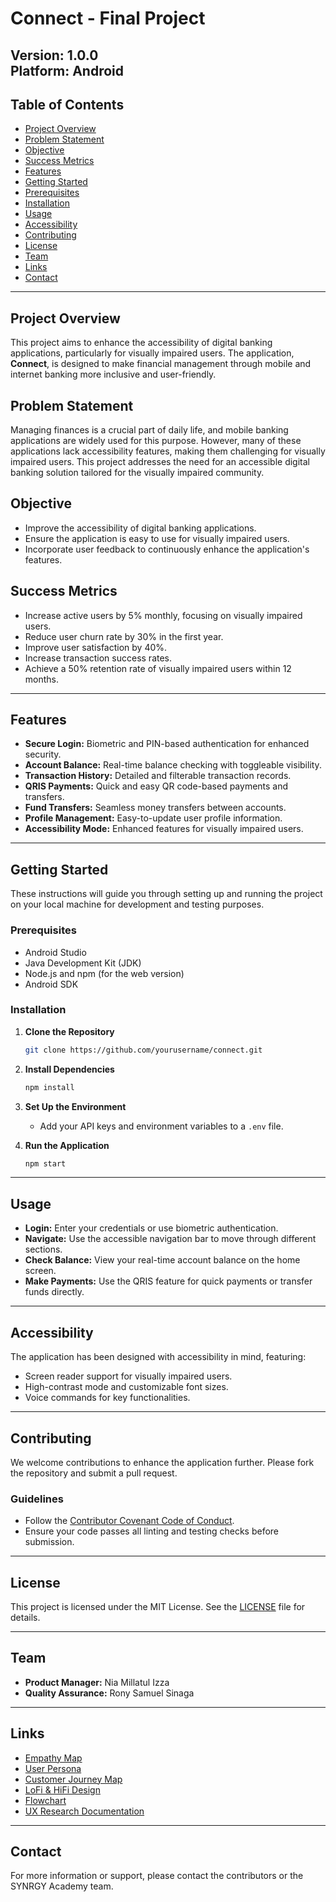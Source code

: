 # **Connect - Final Project**

**Version:** 1.0.0  
**Platform:** Android
---

## **Table of Contents**
- [Project Overview](#project-overview)
- [Problem Statement](#problem-statement)
- [Objective](#objective)
- [Success Metrics](#success-metrics)
- [Features](#features)
- [Getting Started](#getting-started)
- [Prerequisites](#prerequisites)
- [Installation](#installation)
- [Usage](#usage)
- [Accessibility](#accessibility)
- [Contributing](#contributing)
- [License](#license)
- [Team](#team)
- [Links](#links)
- [Contact](#contact)

---

## **Project Overview**
This project aims to enhance the accessibility of digital banking applications, particularly for visually impaired users. The application, **Connect**, is designed to make financial management through mobile and internet banking more inclusive and user-friendly.

## **Problem Statement**
Managing finances is a crucial part of daily life, and mobile banking applications are widely used for this purpose. However, many of these applications lack accessibility features, making them challenging for visually impaired users. This project addresses the need for an accessible digital banking solution tailored for the visually impaired community.

## **Objective**
- Improve the accessibility of digital banking applications.
- Ensure the application is easy to use for visually impaired users.
- Incorporate user feedback to continuously enhance the application's features.

## **Success Metrics**
- Increase active users by 5% monthly, focusing on visually impaired users.
- Reduce user churn rate by 30% in the first year.
- Improve user satisfaction by 40%.
- Increase transaction success rates.
- Achieve a 50% retention rate of visually impaired users within 12 months.

---

## **Features**
- **Secure Login:** Biometric and PIN-based authentication for enhanced security.
- **Account Balance:** Real-time balance checking with toggleable visibility.
- **Transaction History:** Detailed and filterable transaction records.
- **QRIS Payments:** Quick and easy QR code-based payments and transfers.
- **Fund Transfers:** Seamless money transfers between accounts.
- **Profile Management:** Easy-to-update user profile information.
- **Accessibility Mode:** Enhanced features for visually impaired users.

---

## **Getting Started**
These instructions will guide you through setting up and running the project on your local machine for development and testing purposes.

### **Prerequisites**
- Android Studio
- Java Development Kit (JDK)
- Node.js and npm (for the web version)
- Android SDK

### **Installation**
1. **Clone the Repository**
   ```bash
   git clone https://github.com/yourusername/connect.git
   ```
2. **Install Dependencies**
   ```bash
   npm install
   ```
3. **Set Up the Environment**
   - Add your API keys and environment variables to a `.env` file.

4. **Run the Application**
   ```bash
   npm start
   ```

---

## **Usage**
- **Login:** Enter your credentials or use biometric authentication.
- **Navigate:** Use the accessible navigation bar to move through different sections.
- **Check Balance:** View your real-time account balance on the home screen.
- **Make Payments:** Use the QRIS feature for quick payments or transfer funds directly.

---

## **Accessibility**
The application has been designed with accessibility in mind, featuring:
- Screen reader support for visually impaired users.
- High-contrast mode and customizable font sizes.
- Voice commands for key functionalities.

---

## **Contributing**
We welcome contributions to enhance the application further. Please fork the repository and submit a pull request.

### **Guidelines**
- Follow the [Contributor Covenant Code of Conduct](CODE_OF_CONDUCT.md).
- Ensure your code passes all linting and testing checks before submission.

---

## **License**
This project is licensed under the MIT License. See the [LICENSE](LICENSE) file for details.

---

## **Team**
- **Product Manager:** Nia Millatul Izza
- **Quality Assurance:** Rony Samuel Sinaga

---

## **Links**
- [Empathy Map](#)
- [User Persona](#)
- [Customer Journey Map](#)
- [LoFi & HiFi Design](#)
- [Flowchart](#)
- [UX Research Documentation](#)

---

## **Contact**
For more information or support, please contact the contributors or the SYNRGY Academy team.
